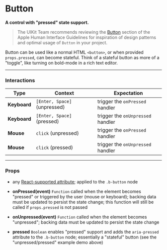 # Button
__A control with "pressed" state support.__

> The UIKit Team recommends reviewing the [Button](https://developer.apple.com/library/mac/documentation/UserExperience/Conceptual/OSXHIGuidelines/ControlsButtons.html#//apple_ref/doc/uid/20000957-CH48-SW2) section of the Apple Human Interface Guidelines for inspiration of design patterns and optimal usage of `Button` in your project.

Button can be used like a normal HTML `<button>`, or when provided `props.pressed`, can become stateful. Think of a stateful button as more of a "toggle", like turning on bold-mode in a rich text editor.

---

### Interactions

Type | Context | Expectation
---- | ------- | -----------
__Keyboard__ | `[Enter, Space]` (unpressed) | trigger the `onPressed` handler
__Keyboard__ | `[Enter, Space]` (pressed) | trigger the `onUnpressed` handler
__Mouse__ | `click` (unpressed) | trigger the `onPressed` handler
__Mouse__ | `click` (pressed) | trigger the `onUnpressed` handler

---

### Props

- any [React-supported attribute](https://facebook.github.io/react/docs/tags-and-attributes.html#html-attributes); applied to the `.b-button` node

- __onPressed(event)__ `Function`
  called when the element becomes "pressed" or triggered by the user (mouse or keyboard); backing data must be updated to persist the state change; this function will still be called if `props.pressed` is not passed

- __onUnpressed(event)__ `Function`
  called when the element becomes "unpressed"; backing data must be updated to persist the state change

- __pressed__ `Boolean`
  enables "pressed" support and adds the `aria-pressed` attribute to the `.b-button` node; essentially a "stateful" button (see the "unpressed/pressed" example demo above)
